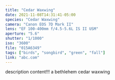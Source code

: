 ```yaml
---
title: "Cedar Waxwing"
date: 2021-11-08T14:31:41-05:00
species: "Cedar Waxwing"
camera: "Canon EOS 7D Mark II"
lens: "EF 100-400mm f/4.5-5.6L IS II USM"
aperture: "5.6"
shutter: "1/1000"
iso: "3600"
file: "015A6349"
tags: ["birds", "songbird", "green", "fall"]
link: "abc.com"
---
```


description content!!!
a bethlehem cedar waxwing